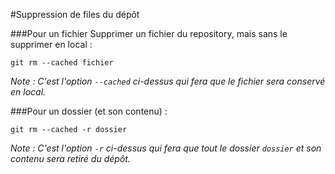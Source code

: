#Suppression de files du dépôt

###Pour un fichier
Supprimer un fichier du repository, mais sans le supprimer en local :

    git rm --cached fichier

*Note&nbsp;: C'est l'option `--cached` ci-dessus qui fera que le fichier sera conservé en local.*

###Pour un dossier (et son contenu) :

    git rm --cached -r dossier

*Note&nbsp;: C'est l'option `-r` ci-dessus qui fera que tout le dossier `dossier` et son contenu sera retiré du dépôt.*